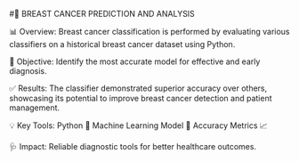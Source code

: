 #🔬 BREAST CANCER PREDICTION AND ANALYSIS

📊 Overview:
Breast cancer classification is performed by evaluating various classifiers on a historical breast cancer dataset using Python.

🎯 Objective:
Identify the most accurate model for effective and early diagnosis.

✅ Results:
The classifier demonstrated superior accuracy over others, showcasing its potential to improve breast cancer detection and patient management.

💡 Key Tools:
Python 🐍
Machine Learning Model 🤖
Accuracy Metrics 📈

🩺 Impact:
Reliable diagnostic tools for better healthcare outcomes.
